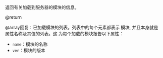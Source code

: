返回有关加载到服务器的模块的信息。

@return

@array回复：已加载模块的列表。列表中的每个元素都表示
模块, 并且本身就是属性名称及其值的列表。这
为每个加载的模块报告以下属性：

*   `name`：模块的名称
*   `ver`：模块的版本
